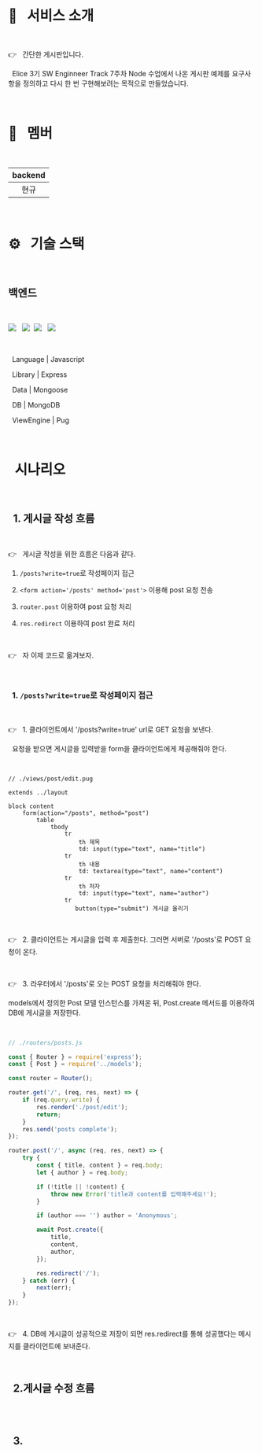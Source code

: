 <br>

# 💬 &nbsp; 서비스 소개

<br>

👉 &nbsp; 간단한 게시판입니다.

&nbsp; Elice 3기 SW Enginneer Track 7주차 Node 수업에서 나온 게시판 예제를 요구사항을 정의하고 다시 한 번 구현해보려는 목적으로 만들었습니다.

<br>

# 💬 &nbsp; 멤버

<br>

| backend |
| :-----: |
|  현규   |

<br>

# ⚙️ &nbsp; 기술 스택

<br>

## 백엔드

<br>

<img src="https://img.shields.io/badge/-JavaScript-F7DF1E?style=flat&logo=JavaScript&logoColor=black"/> &nbsp;
<img src="https://img.shields.io/badge/-Express-000?style=flat&logo=Express&logoColor=white"/>&nbsp;
<img src="https://img.shields.io/badge/-Pug-000?style=flat&logo=Pug&logoColor=white"/> &nbsp;
<img src="https://img.shields.io/badge/-MongoDB-71,162,72?style=flat&logo=MongoDB&logoColor=black"/> &nbsp;

<br>

&nbsp; Language | Javascript

&nbsp; Library | Express

&nbsp; Data | Mongoose

&nbsp; DB | MongoDB

&nbsp; ViewEngine | Pug

<br>

# &nbsp; 시나리오

<br>

## &nbsp; 1. 게시글 작성 흐름

<br>

👉 &nbsp; 게시글 작성을 위한 흐름은 다음과 같다.

1. `/posts?write=true`로 작성페이지 접근

2. `<form action='/posts' method='post'>` 이용해 post 요청 전송

3. `router.post` 이용하여 post 요청 처리

4. `res.redirect` 이용하여 post 완료 처리

<br>

👉 &nbsp; 자 이제 코드로 옮겨보자.

<br>

### &nbsp; 1. `/posts?write=true`로 작성페이지 접근

<br>

👉 &nbsp; 1. 클라이언트에서 '/posts?write=true' url로 GET 요청을 보낸다.

&nbsp; 요청을 받으면 게시글을 입력받을 form을 클라이언트에게 제공해줘야 한다.

<br>

```pug
// ./views/post/edit.pug

extends ../layout

block content
    form(action="/posts", method="post")
        table
            tbody
                tr
                    th 제목
                    td: input(type="text", name="title")
                tr
                    th 내용
                    td: textarea(type="text", name="content")
                tr
                    th 저자
                    td: input(type="text", name="author")
                tr
                   button(type="submit") 게시글 올리기

```

<br>

👉 &nbsp; 2. 클라이언트는 게시글을 입력 후 제출한다. 그러면 서버로 '/posts'로 POST 요청이 온다.

<br>

👉 &nbsp; 3. 라우터에서 '/posts'로 오는 POST 요청을 처리해줘야 한다.

models에서 정의한 Post 모델 인스턴스를 가져온 뒤, Post.create 메서드를 이용하여 DB에 게시글을 저장한다.

<br>

```js
// ./routers/posts.js

const { Router } = require('express');
const { Post } = require('../models');

const router = Router();

router.get('/', (req, res, next) => {
    if (req.query.write) {
        res.render('./post/edit');
        return;
    }
    res.send('posts complete');
});

router.post('/', async (req, res, next) => {
    try {
        const { title, content } = req.body;
        let { author } = req.body;

        if (!title || !content) {
            throw new Error('title과 content를 입력해주세요!');
        }

        if (author === '') author = 'Anonymous';

        await Post.create({
            title,
            content,
            author,
        });

        res.redirect('/');
    } catch (err) {
        next(err);
    }
});
```

<br>

👉 &nbsp; 4. DB에 게시글이 성공적으로 저장이 되면 res.redirect를 통해 성공했다는 메시지를 클라이언트에 보내준다.

<br>

## &nbsp; 2.게시글 수정 흐름

<br>

<br>

## &nbsp; 3.

<br>
